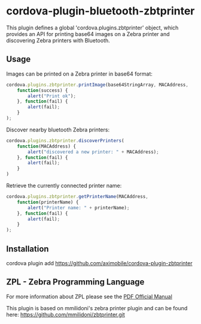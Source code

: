 # cordova-plugin-bluetooth-zbtprinter
This plugin defines a global 'cordova.plugins.zbtprinter' object, which provides an API for printing base64 images on a Zebra printer 
and discovering Zebra printers with Bluetooth.


## Usage
Images can be printed on a Zebra printer in base64 format:

```js
cordova.plugins.zbtprinter.printImage(base64StringArray, MACAddress,
    function(success) { 
        alert("Print ok"); 
    }, function(fail) { 
        alert(fail); 
    }
);
```

Discover nearby bluetooth Zebra printers:

```js
cordova.plugins.zbtprinter.discoverPrinters(
    function(MACAddress) { 
        alert("discovered a new printer: " + MACAddress); 
    }, function(fail) { 
        alert(fail); 
    }
)
```

Retrieve the currently connected printer name:

```js
cordova.plugins.zbtprinter.getPrinterName(MACAddress,
    function(printerName) { 
        alert("Printer name: " + printerName); 
    }, function(fail) { 
        alert(fail); 
    }
);
```

## Installation
cordova plugin add https://github.com/aximobile/cordova-plugin-zbtprinter

## ZPL - Zebra Programming Language
For more information about ZPL please see the  [PDF Official Manual](https://support.zebra.com/cpws/docs/zpl/zpl_manual.pdf)

This plugin is based on mmilidoni's zebra printer plugin and can be found here: https://github.com/mmilidoni/zbtprinter.git
